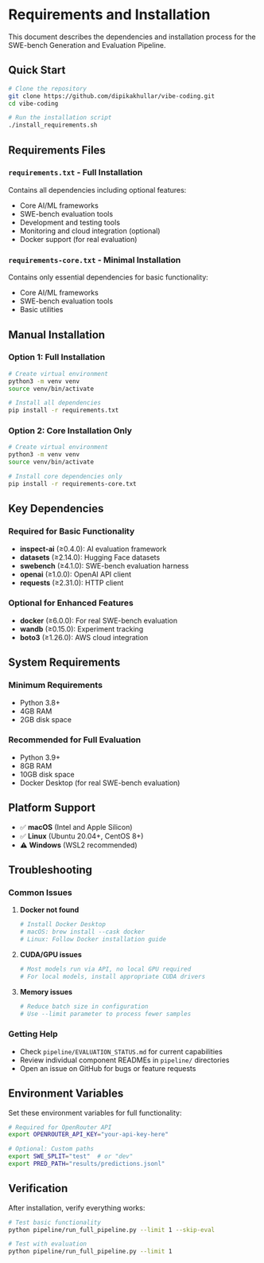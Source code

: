 # Requirements and Installation

This document describes the dependencies and installation process for the SWE-bench Generation and Evaluation Pipeline.

## Quick Start

```bash
# Clone the repository
git clone https://github.com/dipikakhullar/vibe-coding.git
cd vibe-coding

# Run the installation script
./install_requirements.sh
```

## Requirements Files

### `requirements.txt` - Full Installation
Contains all dependencies including optional features:
- Core AI/ML frameworks
- SWE-bench evaluation tools
- Development and testing tools
- Monitoring and cloud integration (optional)
- Docker support (for real evaluation)

### `requirements-core.txt` - Minimal Installation
Contains only essential dependencies for basic functionality:
- Core AI/ML frameworks
- SWE-bench evaluation tools
- Basic utilities

## Manual Installation

### Option 1: Full Installation
```bash
# Create virtual environment
python3 -m venv venv
source venv/bin/activate

# Install all dependencies
pip install -r requirements.txt
```

### Option 2: Core Installation Only
```bash
# Create virtual environment
python3 -m venv venv
source venv/bin/activate

# Install core dependencies only
pip install -r requirements-core.txt
```

## Key Dependencies

### Required for Basic Functionality
- **inspect-ai** (≥0.4.0): AI evaluation framework
- **datasets** (≥2.14.0): Hugging Face datasets
- **swebench** (≥4.1.0): SWE-bench evaluation harness
- **openai** (≥1.0.0): OpenAI API client
- **requests** (≥2.31.0): HTTP client

### Optional for Enhanced Features
- **docker** (≥6.0.0): For real SWE-bench evaluation
- **wandb** (≥0.15.0): Experiment tracking
- **boto3** (≥1.26.0): AWS cloud integration

## System Requirements

### Minimum Requirements
- Python 3.8+
- 4GB RAM
- 2GB disk space

### Recommended for Full Evaluation
- Python 3.9+
- 8GB RAM
- 10GB disk space
- Docker Desktop (for real SWE-bench evaluation)

## Platform Support

- ✅ **macOS** (Intel and Apple Silicon)
- ✅ **Linux** (Ubuntu 20.04+, CentOS 8+)
- ⚠️ **Windows** (WSL2 recommended)

## Troubleshooting

### Common Issues

1. **Docker not found**
   ```bash
   # Install Docker Desktop
   # macOS: brew install --cask docker
   # Linux: Follow Docker installation guide
   ```

2. **CUDA/GPU issues**
   ```bash
   # Most models run via API, no local GPU required
   # For local models, install appropriate CUDA drivers
   ```

3. **Memory issues**
   ```bash
   # Reduce batch size in configuration
   # Use --limit parameter to process fewer samples
   ```

### Getting Help

- Check `pipeline/EVALUATION_STATUS.md` for current capabilities
- Review individual component READMEs in `pipeline/` directories
- Open an issue on GitHub for bugs or feature requests

## Environment Variables

Set these environment variables for full functionality:

```bash
# Required for OpenRouter API
export OPENROUTER_API_KEY="your-api-key-here"

# Optional: Custom paths
export SWE_SPLIT="test"  # or "dev"
export PRED_PATH="results/predictions.jsonl"
```

## Verification

After installation, verify everything works:

```bash
# Test basic functionality
python pipeline/run_full_pipeline.py --limit 1 --skip-eval

# Test with evaluation
python pipeline/run_full_pipeline.py --limit 1
```
